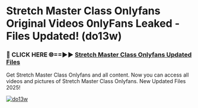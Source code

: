 # Stretch Master Class Onlyfans Original Videos 0nlyFans Leaked - Files Updated! (do13w)

<h3>🔴 CLICK HERE 🌐==►► <a href="https://tinyurl.com/3hn5wdd3" rel="nofollow">Stretch Master Class Onlyfans Updated Files</a></h3>

Get Stretch Master Class Onlyfans and all content. Now you can access all videos and pictures of Stretch Master Class Onlyfans. New Updated Files 2025!

[![do13w](https://i.imgur.com/4HnBqBT.gif)](https://tinyurl.com/3hn5wdd3)
